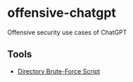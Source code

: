 # offensive-chatgpt
Offensive security use cases of ChatGPT

## Tools
- [Directory Brute-Force Script](https://github.com/payloadartist/offensive-chatgpt/tree/main/directory-bruteforce)
